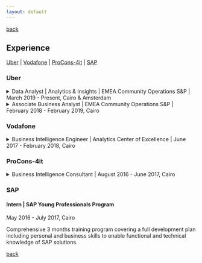 ```yaml
---
layout: default
---
```

[back](./)
## Experience
[Uber](#uber) | [Vodafone](#vodafone) | [ProCons-4it](#ProCons-4it) | [SAP](#SAP)

<p></p>

### <a name="uber"></a> Uber

<details>
  <summary>Data Analyst | Analytics & Insights | EMEA Community Operations S&P | March 2019 - Present, Cairo & Amsterdam
 </summary>
<ul>
  <li>Leading designing, implementation and maintenance a centralized data infrastructure</li>
  <li>Creating, maintaining scorecards served as inputs to track business performance</li>
  <li>Creating, designing and supporting centralized dashboards for to be used by business teams</li>
  <li>Several short term projects for advanced analytics (Real-Time dashboards, Self-service analytics tools and forecasting model implementation using FB prophet)</li>
</ul>
</details>


<details>
  <summary>Associate Business Analyst | EMEA Community Operations S&P | February 2018 - February 2019, Cairo
 </summary>
<ul>
  <li>Managed both business planning and A&I role supporting Eats community operations</li>
  <li>Built tools to ensure data quality and flag data issues to the engineering teams</li>
  <li>Helped business to drive efficiency through data analyses</li>
</ul>
</details>

<p></p>

### <a name="vodafone"></a> Vodafone

<details>
  <summary>Business Intelligence Engineer | Analytics Center of Excellence | June 2017 - February 2018,  Cairo
 </summary>
<ul>
  <li>Creating ELT jobs to extract the data from various data sources into Hadoop</li>
  <li>Utilizing SQL on Hadoop tools for data discovery, analysis, and manipulation</li>
  <li>Creating dashboards and reports to match the business requirements</li>
</ul>
</details>

<p></p>

### <a name="ProCons-4it"></a>  ProCons-4it
<details>
  <summary>Business Intelligence Consultant | August 2016 - June 2017,  Cairo
 </summary>
<ul>
  <li>Translate business requirements into specifications used to implement the required reports and dashboards</li>
  <li>Analyze, Design, Development, Testing and Implementation of BI Solutions on SAP ERP</li>
  <li>Analyze, Design and Create HANA data models to support various reporting</li>
</ul>
</details>

<p></p>

### <a name="SAP"></a> SAP
#### Intern | SAP Young Professionals Program
May 2016 - July 2017,  Cairo

  Comprehensive 3 months training program covering a full development plan including personal and business skills to enable functional and technical knowledge of SAP solutions.


[back](./)
